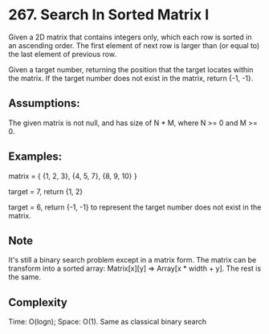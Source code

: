 # 267. Search In Sorted Matrix I

Given a 2D matrix that contains integers only, which each row is sorted in an ascending order. The first element of next row is larger than (or equal to) the last element of previous row.

Given a target number, returning the position that the target locates within the matrix. If the target number does not exist in the matrix, return {-1, -1}.

## Assumptions:

The given matrix is not null, and has size of N \* M, where N >= 0 and M >= 0.

## Examples:

matrix = { {1, 2, 3}, {4, 5, 7}, {8, 9, 10} }

target = 7, return {1, 2}

target = 6, return {-1, -1} to represent the target number does not exist in the matrix.

## Note

It's still a binary search problem except in a matrix form. The matrix can be transform into a sorted array: Matrix[x][y] => Array[x * width + y]. The rest is the same.

## Complexity

Time: O(logn); Space: O(1). Same as classical binary search
